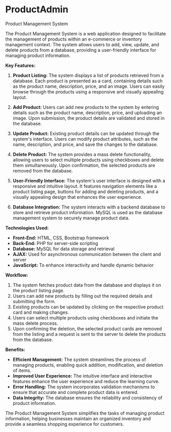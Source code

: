 # ProductAdmin
Product Management System

The Product Management System is a web application designed to facilitate the management of products within an e-commerce or inventory management context. The system allows users to add, view, update, and delete products from a database, providing a user-friendly interface for managing product information.

**Key Features:**

1. **Product Listing:** The system displays a list of products retrieved from a database. Each product is presented as a card, containing details such as the product name, description, price, and an image. Users can easily browse through the products using a responsive and visually appealing layout.

2. **Add Product:** Users can add new products to the system by entering details such as the product name, description, price, and uploading an image. Upon submission, the product details are validated and stored in the database.

3. **Update Product:** Existing product details can be updated through the system's interface. Users can modify product attributes, such as the name, description, and price, and save the changes to the database.

4. **Delete Product:** The system provides a mass delete functionality, allowing users to select multiple products using checkboxes and delete them simultaneously. Upon confirmation, the selected products are removed from the database.

5. **User-Friendly Interface:** The system's user interface is designed with a responsive and intuitive layout. It features navigation elements like a product listing page, buttons for adding and deleting products, and a visually appealing design that enhances the user experience.

6. **Database Integration:** The system interacts with a backend database to store and retrieve product information. MySQL is used as the database management system to securely manage product data.

**Technologies Used:**

- **Front-End:** HTML, CSS, Bootstrap framework
- **Back-End:** PHP for server-side scripting
- **Database:** MySQL for data storage and retrieval
- **AJAX:** Used for asynchronous communication between the client and server
- **JavaScript:** To enhance interactivity and handle dynamic behavior

**Workflow:**

1. The system fetches product data from the database and displays it on the product listing page.
2. Users can add new products by filling out the required details and submitting the form.
3. Existing products can be updated by clicking on the respective product card and making changes.
4. Users can select multiple products using checkboxes and initiate the mass delete process.
5. Upon confirming the deletion, the selected product cards are removed from the listing and a request is sent to the server to delete the products from the database.

**Benefits:**

- **Efficient Management:** The system streamlines the process of managing products, enabling quick addition, modification, and deletion of items.
- **Improved User Experience:** The intuitive interface and interactive features enhance the user experience and reduce the learning curve.
- **Error Handling:** The system incorporates validation mechanisms to ensure that accurate and complete product data is entered.
- **Data Integrity:** The database ensures the reliability and consistency of product information.

The Product Management System simplifies the tasks of managing product information, helping businesses maintain an organized inventory and provide a seamless shopping experience for customers.
